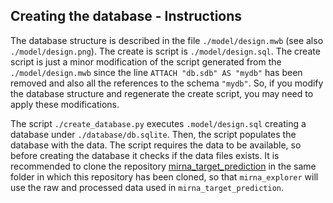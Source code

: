 ## Creating the database - Instructions

The database structure is described in the file `./model/design.mwb` (see also `./model/design.png`).
The create is script is `./model/design.sql`. The create script is just a minor modification of the script generated from the `./model/design.mwb` since the line `ATTACH "db.sdb" AS "mydb"` has been removed and also all the references to the schema `"mydb"`.
So, if you modify the database structure and regenerate the create script, you may need to apply these modifications.

The script `./create_database.py` executes `.model/design.sql` creating a database under `./database/db.sqlite`. Then, the script populates the database with the data. 
The script requires the data to be available, so before creating the database it checks if the data files exists.
It is recommended to clone the repository [mirna_target_prediction](https://github.com/LucaMarconato/mirna_target_prediction) in the same folder in which this repository has been cloned, so that `mirna_explorer` will use the raw and processed data used in `mirna_target_prediction`.






